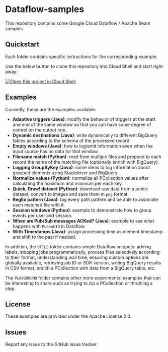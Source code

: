 # Dataflow-samples

This repository contains some Google Cloud Dataflow / Apache Beam samples.

## Quickstart

Each folder contains specific instructions for the corresponding example.

Use the below button to clone this repository into Cloud Shell and start right away:

[![Open this project in Cloud Shell](http://gstatic.com/cloudssh/images/open-btn.png)](https://console.cloud.google.com/cloudshell/open?git_repo=https://github.com/gxercavins/dataflow-samples&page=editor&tutorial=README.md)

## Examples

Currently, these are the examples available:

* **Adaptive triggers (Java)**: modify the behavior of triggers at the start and end of the same window so that you can have some degree of control on the output rate.
* **Dynamic destinations (Java)**: write dynamically to different BigQuery tables according to the schema of the processed record.
* **Empty windows (Java)**: how to log/emit information even when the input source has no data for that window.
* **Filename match (Python)**: read from multiple files and prepend to each record the name of the matching file (optionally enrich with BigQuery).
* **Logging GroupByKey (Java)**: some ideas to log information about grouped elements using Stackdriver and BigQuery.
* **Normalize values (Python)**: normalize all PCollection values after calculating the maximum and minimum per each key.
* **Quick, Draw! dataset (Python)**: download raw data from a public dataset, convert to images and save them in `png` format.
* **RegEx pattern (Java)**: tag every path pattern and be able to associate each matched file with it.
* **Session windows (Python)**: example to demonstrate how to group events per user and session.
* **When are Pub/Sub messages ACKed? (Java)**: example to see what happens with `PubsubIO` in Dataflow.
* **With Timestamps (Java)**: assign processing time as element timestamp and shift to the past if needed.

In addition, the `UTILS` folder contains simple Dataflow snippets: adding labels, stopping jobs programmatically, process files selectively according to their format, understanding wall time, ensuring custom options are globally available, retrieving job ID or SDK version, writing BigQuery results in CSV format, enrich a PCollection with data from a BigQuery table, etc.

The `PLAYGROUND` folder contains other more experimental examples that can be interesting to share such as trying to zip a PCollection or throttling a step.

## License

These examples are provided under the Apache License 2.0.

## Issues

Report any issue to the GitHub issue tracker.
